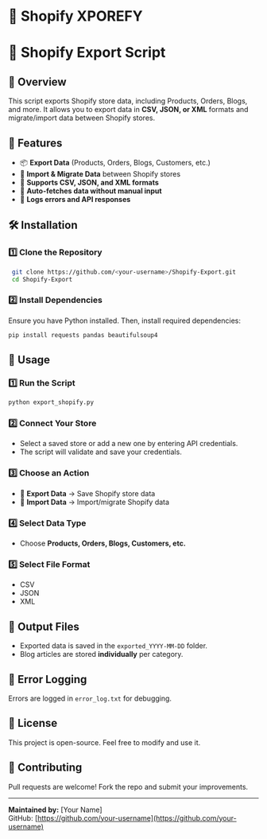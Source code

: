 # 🚀 Shopify XPOREFY
# 🚀 Shopify Export Script

## 📌 Overview
This script exports Shopify store data, including Products, Orders, Blogs, and more. It allows you to export data in **CSV, JSON, or XML** formats and migrate/import data between Shopify stores.

## 📂 Features
- 📦 **Export Data** (Products, Orders, Blogs, Customers, etc.)
- 🔄 **Import & Migrate Data** between Shopify stores
- 📑 **Supports CSV, JSON, and XML formats**
- 🚀 **Auto-fetches data without manual input**
- 📝 **Logs errors and API responses**

## 🛠️ Installation
### **1️⃣ Clone the Repository**
```sh
 git clone https://github.com/<your-username>/Shopify-Export.git
 cd Shopify-Export
```

### **2️⃣ Install Dependencies**
Ensure you have Python installed. Then, install required dependencies:
```sh
pip install requests pandas beautifulsoup4
```

## 🎯 Usage
### **1️⃣ Run the Script**
```sh
python export_shopify.py
```

### **2️⃣ Connect Your Store**
- Select a saved store or add a new one by entering API credentials.
- The script will validate and save your credentials.

### **3️⃣ Choose an Action**
- 🔹 **Export Data** → Save Shopify store data
- 🔹 **Import Data** → Import/migrate Shopify data

### **4️⃣ Select Data Type**
- Choose **Products, Orders, Blogs, Customers, etc.**

### **5️⃣ Select File Format**
- CSV
- JSON
- XML

## 📂 Output Files
- Exported data is saved in the `exported_YYYY-MM-DD` folder.
- Blog articles are stored **individually** per category.

## 🛑 Error Logging
Errors are logged in `error_log.txt` for debugging.

## 📜 License
This project is open-source. Feel free to modify and use it.

## 🤝 Contributing
Pull requests are welcome! Fork the repo and submit your improvements.

---
**Maintained by:** [Your Name]  
GitHub: [https://github.com/your-username](https://github.com/your-username)


